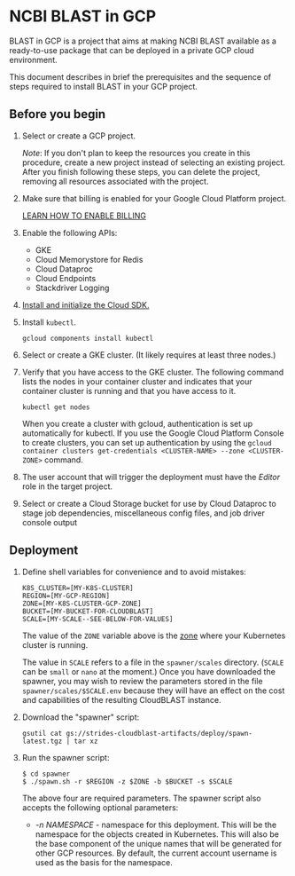 # NCBI BLAST in GCP

BLAST in GCP is a project that aims at making NCBI BLAST available as a
ready-to-use package that can be deployed in a private GCP cloud environment.

This document describes in brief the prerequisites and the sequence of steps
required to install BLAST in your GCP project.


## Before you begin

1. Select or create a GCP project.

   _Note_: If you don't plan to keep the resources you create in this procedure, create a new project instead of selecting an existing project. After you finish following these steps, you can delete the project, removing all resources associated with the project.

1. Make sure that billing is enabled for your Google Cloud Platform project.

   [LEARN HOW TO ENABLE BILLING](https://cloud.google.com/billing/docs/how-to/modify-project)

1. Enable the following APIs:
   - GKE
   - Cloud Memorystore for Redis
   - Cloud Dataproc
   - Cloud Endpoints
   - Stackdriver Logging

1. [Install and initialize the Cloud SDK.](https://cloud.google.com/sdk/docs/)

1. Install `kubectl`.

       gcloud components install kubectl

1. Select or create a GKE cluster. (It likely requires at least three nodes.)

1. Verify that you have access to the GKE cluster. The following command lists the nodes in your container cluster
   and indicates that your container cluster is running and that you have access to it.

       kubectl get nodes

   When you create a cluster with gcloud, authentication is set up automatically for kubectl. If you use the Google Cloud
   Platform Console to create clusters, you can set up authentication by using the `gcloud container clusters get-credentials <CLUSTER-NAME> --zone <CLUSTER-ZONE>` command.

1. The user account that will trigger the deployment must have the *Editor* role in the target project.

1. Select or create a Cloud Storage bucket for use by Cloud Dataproc to stage job dependencies,
   miscellaneous config files, and job driver console output


## Deployment

1. Define shell variables for convenience and to avoid mistakes:

       K8S_CLUSTER=[MY-K8S-CLUSTER]
       REGION=[MY-GCP-REGION]
       ZONE=[MY-K8S-CLUSTER-GCP-ZONE]
       BUCKET=[MY-BUCKET-FOR-CLOUDBLAST]
       SCALE=[MY-SCALE--SEE-BELOW-FOR-VALUES]

   The value of the `ZONE` variable above is the [zone][gcpzone] where
   your Kubernetes cluster is running.

   The value in `SCALE` refers to a file in the `spawner/scales`
   directory. (`SCALE` can be `small` or `nano` at the moment.) Once
   you have downloaded the spawner, you may wish to review the
   parameters stored in the file `spawner/scales/$SCALE.env` because
   they will have an effect on the cost and capabilities of the
   resulting CloudBLAST instance.

1. Download the "spawner" script:

       gsutil cat gs://strides-cloudblast-artifacts/deploy/spawn-latest.tgz | tar xz

1. Run the spawner script:

       $ cd spawner
       $ ./spawn.sh -r $REGION -z $ZONE -b $BUCKET -s $SCALE

   The above four are required parameters. The spawner script also accepts the
   following optional parameters:

   - _-n NAMESPACE_ - namespace for this deployment. This will be the
     namespace for the objects created in Kubernetes. This will also be the
     base component of the unique names that will be generated for other GCP
     resources. By default, the current account username is used as the
     basis for the namespace.

[gcpzone]: https://cloud.google.com/compute/docs/regions-zones/